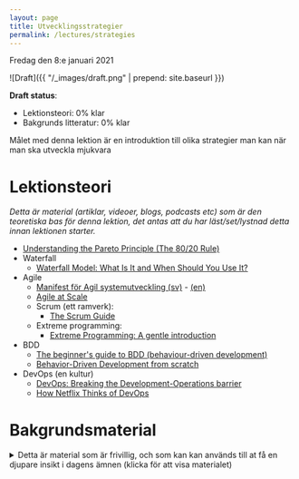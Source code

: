 ```yaml
---
layout: page
title: Utvecklingsstrategier
permalink: /lectures/strategies
---
```



Fredag den 8:e januari 2021

![Draft]({{ "/_images/draft.png" | prepend: site.baseurl }})

**Draft status**:

* Lektionsteori: 0% klar
* Bakgrunds litteratur: 0% klar


Målet med denna lektion är en introduktion till olika strategier man kan när man ska utveckla mjukvara


# Lektionsteori
*Detta är material (artiklar, videoer, blogs, podcasts etc) som är den teoretiska bas för denna lektion, det antas att du har läst/set/lystnad detta innan lektionen starter.*

* [Understanding the Pareto Principle (The 80/20 Rule)](https://betterexplained.com/articles/understanding-the-pareto-principle-the-8020-rule/)
* Waterfall
    * [Waterfall Model: What Is It and When Should You Use It?](https://airbrake.io/blog/sdlc/waterfall-model)
* Agile
    * [Manifest för Agil systemutveckling (sv)](http://agilemanifesto.org/iso/sv/manifesto.html) - [(en)](http://agilemanifesto.org/)
    * [Agile at Scale](https://hbr.org/2018/05/agile-at-scale)
    * Scrum (ett ramverk):
        * [The Scrum Guide](https://www.scrumguides.org/scrum-guide.html)
    * Extreme programming:
        * [Extreme Programming: A gentle introduction](http://www.extremeprogramming.org/)
* BDD
    * [The beginner's guide to BDD (behaviour-driven development)](https://inviqa.com/blog/bdd-guide)
    * [Behavior-Driven Development from scratch](https://beyondxscratch.com/2019/05/21/behavior-driven-development-from-scratch/)
* DevOps (en kultur)
    * [DevOps: Breaking the Development-Operations barrier](https://www.atlassian.com/devops)
    * [How Netflix Thinks of DevOps](https://www.youtube.com/watch?v=UTKIT6STSVM)


# Bakgrundsmaterial

<details markdown="1">
<summary>Detta är material som är frivillig, och som kan kan används till at få en djupare insikt i dagens ämnen (klicka för att visa materialet)</summary>

*Oftast förklara det material bakgrunden till dagens lektionsteori, går mer på djupet med ämne eller har en annan vinkel på det samma material*

BDD:
* [BDD with SpecFlow (C#/.NET)](https://school.cucumber.io/courses/bdd-with-specflow-csharp-dotnet)

</details>